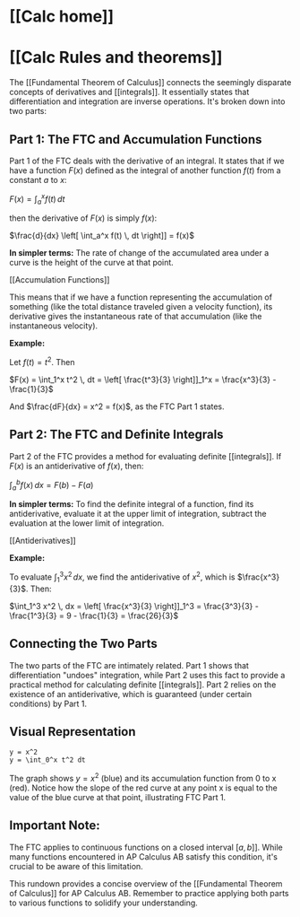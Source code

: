 # [[Calc home]]
# [[Calc Rules and theorems]]
The [[Fundamental Theorem of Calculus]] connects the seemingly disparate concepts of derivatives and [[integrals]]. It essentially states that differentiation and integration are inverse operations.  It's broken down into two parts:

## Part 1: The FTC and Accumulation Functions

Part 1 of the FTC deals with the derivative of an integral.  It states that if we have a function $F(x)$ defined as the integral of another function $f(t)$ from a constant $a$ to $x$:

$F(x) = \int_a^x f(t) \, dt$

then the derivative of $F(x)$ is simply $f(x)$:

$\frac{d}{dx} \left[ \int_a^x f(t) \, dt \right]] = f(x)$

**In simpler terms:** The rate of change of the accumulated area under a curve is the height of the curve at that point.

[[Accumulation Functions]]

This means that if we have a function representing the accumulation of something (like the total distance traveled given a velocity function), its derivative gives the instantaneous rate of that accumulation (like the instantaneous velocity).

**Example:**

Let $f(t) = t^2$.  Then

$F(x) = \int_1^x t^2 \, dt = \left[ \frac{t^3}{3} \right]]_1^x = \frac{x^3}{3} - \frac{1}{3}$

And $\frac{dF}{dx} = x^2 = f(x)$, as the FTC Part 1 states.


## Part 2: The FTC and Definite Integrals

Part 2 of the FTC provides a method for evaluating definite [[integrals]]. If $F(x)$ is an antiderivative of $f(x)$, then:

$\int_a^b f(x) \, dx = F(b) - F(a)$

**In simpler terms:** To find the definite integral of a function, find its antiderivative, evaluate it at the upper limit of integration, subtract the evaluation at the lower limit of integration.

[[Antiderivatives]]

**Example:**

To evaluate $\int_1^3 x^2 \, dx$, we find the antiderivative of $x^2$, which is $\frac{x^3}{3}$. Then:

$\int_1^3 x^2 \, dx = \left[ \frac{x^3}{3} \right]]_1^3 = \frac{3^3}{3} - \frac{1^3}{3} = 9 - \frac{1}{3} = \frac{26}{3}$


## Connecting the Two Parts

The two parts of the FTC are intimately related. Part 1 shows that differentiation "undoes" integration, while Part 2 uses this fact to provide a practical method for calculating definite [[integrals]].  Part 2 relies on the existence of an antiderivative, which is guaranteed (under certain conditions) by Part 1.

## Visual Representation

```desmos-graph
y = x^2
y = \int_0^x t^2 dt
```

The graph shows $y=x^2$ (blue) and its accumulation function from 0 to x (red). Notice how the slope of the red curve at any point x is equal to the value of the blue curve at that point, illustrating FTC Part 1.


## Important Note:

The FTC applies to continuous functions on a closed interval $[a, b]]$.  While many functions encountered in AP Calculus AB satisfy this condition, it's crucial to be aware of this limitation.


This rundown provides a concise overview of the [[Fundamental Theorem of Calculus]] for AP Calculus AB. Remember to practice applying both parts to various functions to solidify your understanding.
